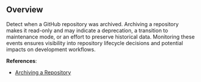 ## Overview

Detect when a GitHub repository was archived. Archiving a repository makes it read-only and may indicate a deprecation, a transition to maintenance mode, or an effort to preserve historical data. Monitoring these events ensures visibility into repository lifecycle decisions and potential impacts on development workflows.

**References**:
- [Archiving a Repository](https://docs.github.com/en/repositories/archiving-a-github-repository)

